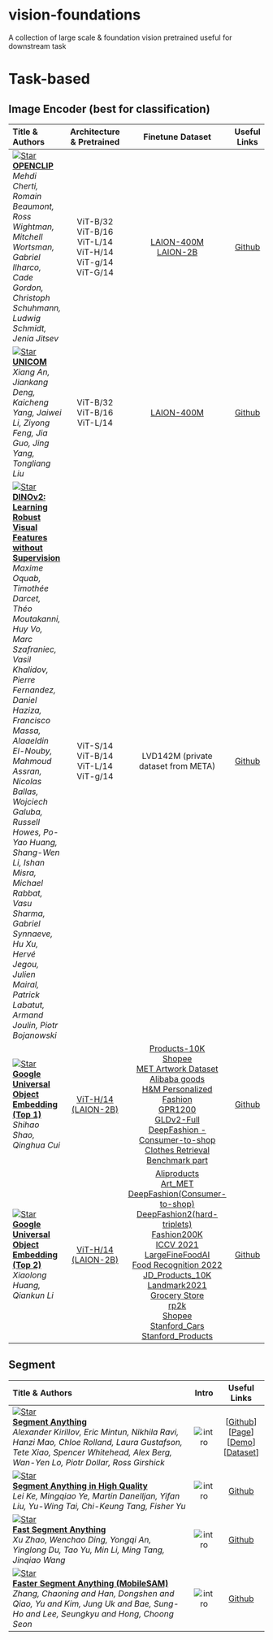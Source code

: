 # vision-foundations
A collection of large scale & foundation vision pretrained useful for downstream task

# Task-based

## Image Encoder (best for classification)
  | Title & Authors | Architecture & Pretrained | Finetune Dataset | Useful Links |
  |:----|  :----: | :---:| :---:|
  | [![Star](https://img.shields.io/github/stars/mlfoundations/open_clip.svg?style=social&label=Star)](https://github.com/mlfoundations/open_clip) <br>[**OPENCLIP**](https://github.com/mlfoundations/open_clip) <br> *Mehdi Cherti, Romain Beaumont, Ross Wightman, Mitchell Wortsman, Gabriel Ilharco, Cade Gordon, Christoph Schuhmann, Ludwig Schmidt, Jenia Jitsev* | ViT-B/32 <br> ViT-B/16 <br> ViT-L/14 <br> ViT-H/14 <br> ViT-g/14 <br> ViT-G/14| [LAION-400M](https://laion.ai/laion-400-open-dataset/) <br> [LAION-2B](https://laion.ai/blog/laion-5b/) | [Github](https://github.com/mlfoundations/open_clip) |
  | [![Star](https://img.shields.io/github/stars/deepglint/unicom.svg?style=social&label=Star)](https://github.com/deepglint/unicom) <br>[**UNICOM**](https://github.com/deepglint/unicom) <br> *Xiang An, Jiankang Deng, Kaicheng Yang, Jaiwei Li, Ziyong Feng, Jia Guo, Jing Yang, Tongliang Liu* | ViT-B/32 <br> ViT-B/16 <br> ViT-L/14 | [LAION-400M](https://laion.ai/laion-400-open-dataset/) | [Github](https://github.com/deepglint/unicom) |
  | [![Star](https://img.shields.io/github/stars/facebookresearch/dinov2.svg?style=social&label=Star)](https://github.com/facebookresearch/dinov2) <br>[**DINOv2: Learning Robust Visual Features without Supervision**](https://github.com/facebookresearch/dinov2) <br> *Maxime Oquab, Timothée Darcet, Théo Moutakanni, Huy Vo, Marc Szafraniec, Vasil Khalidov, Pierre Fernandez, Daniel Haziza, Francisco Massa, Alaaeldin El-Nouby, Mahmoud Assran, Nicolas Ballas, Wojciech Galuba, Russell Howes, Po-Yao Huang, Shang-Wen Li, Ishan Misra, Michael Rabbat, Vasu Sharma, Gabriel Synnaeve, Hu Xu, Hervé Jegou, Julien Mairal, Patrick Labatut, Armand Joulin, Piotr Bojanowski* | ViT-S/14 <br> ViT-B/14 <br> ViT-L/14 <br> ViT-g/14 | LVD142M (private dataset from META) | [Github](https://github.com/facebookresearch/dinov2) |
  | [![Star](https://img.shields.io/github/stars/LouieShao/1st-Place-Solution-in-Google-Universal-Image-Embedding.svg?style=social&label=Star)](https://github.com/LouieShao/1st-Place-Solution-in-Google-Universal-Image-Embedding) <br>[**Google Universal Object Embedding (Top 1)**](https://github.com/LouieShao/1st-Place-Solution-in-Google-Universal-Image-Embedding) <br> *Shihao Shao, Qinghua Cui* | [ViT-H/14 (LAION-2B)](https://github.com/mlfoundations/open_clip) | [Products-10K](https://products-10k.github.io/) <br/> [Shopee](https://www.kaggle.com/competitions/shopee-product-matching/data) <br/> [MET Artwork Dataset](https://www.kaggle.com/competitions/shopee-product-matching/data) <br/> [Alibaba goods](https://www.kaggle.com/datasets/dschettler8845/the-met-dataset)<br/> [H&M Personalized Fashion](https://www.kaggle.com/competitions/h-and-m-personalized-fashion-recommendations/data)<br/> [GPR1200](https://www.kaggle.com/code/vitaliykinakh/gpr1200-benchmark-images-retrieval/data)<br/> [GLDv2-Full](https://github.com/cvdfoundation/google-landmark)<br/> [DeepFashion - Consumer-to-shop Clothes Retrieval Benchmark part](http://mmlab.ie.cuhk.edu.hk/projects/DeepFashion.html)<br/> | [Github](https://github.com/LouieShao/1st-Place-Solution-in-Google-Universal-Image-Embedding) |
  | [![Star](https://img.shields.io/github/stars/XL-H/ECCV2022.svg?style=social&label=Star)](https://github.com/XL-H/ECCV2022) <br>[**Google Universal Object Embedding (Top 2)**](https://github.com/XL-H/ECCV2022) <br> *Xiaolong Huang, Qiankun Li* | [ViT-H/14 (LAION-2B)](https://github.com/mlfoundations/open_clip) | [Aliproducts](https://tianchi.aliyun.com/competition/entrance/231780/introduction) <br> [Art_MET](https://www.kaggle.com/datasets/dschettler8845/the-met-dataset) <br> [DeepFashion(Consumer-to-shop)](https://www.kaggle.com/datasets/sangamman/deepfashion-consumer-to-shop-training) <br> [DeepFashion2(hard-triplets)](https://www.kaggle.com/datasets/sangamman/deepfashion2-hard-triplets) <br> [Fashion200K](https://www.kaggle.com/datasets/mayukh18/fashion200k-dataset) <br> [ICCV 2021 LargeFineFoodAI](https://www.kaggle.com/competitions/largefinefoodai-iccv-recognition/data) <br> [Food Recognition 2022](https://www.kaggle.com/datasets/sainikhileshreddy/food-recognition-2022) <br> [JD_Products_10K](https://www.kaggle.com/c/products-10k) <br> [Landmark2021](https://www.kaggle.com/competitions/landmark-retrieval-2021) <br> [Grocery Store](https://github.com/marcusklasson/GroceryStoreDataset) <br> [rp2k](https://www.pinlandata.com/rp2k_dataset/) <br> [Shopee](https://www.kaggle.com/competitions/shopee-product-matching) <br> [Stanford_Cars](https://ai.stanford.edu/~jkrause/cars/car_dataset.html) <br> [Stanford_Products](https://cvgl.stanford.edu/projects/lifted_struct/) <br> | [Github](https://github.com/XL-H/ECCV2022) |
  

## Segment
  | Title & Authors | Intro | Useful Links |
  |:----|  :----: | :---:|
  | [![Star](https://img.shields.io/github/stars/facebookresearch/segment-anything.svg?style=social&label=Star)](https://github.com/facebookresearch/segment-anything) <br> [**Segment Anything**](https://arxiv.org/abs/2304.02643) <br> *Alexander Kirillov, Eric Mintun, Nikhila Ravi, Hanzi Mao, Chloe Rolland, Laura Gustafson, Tete Xiao, Spencer Whitehead, Alex Berg, Wan-Yen Lo, Piotr Dollar, Ross Girshick* | ![intro](https://github.com/facebookresearch/segment-anything/blob/main/assets/masks2.jpg?raw=true) | [[Github](https://github.com/facebookresearch/segment-anything)] <br> [[Page](https://segment-anything.com/)] <br> [[Demo](https://segment-anything.com/demo)] <br> [[Dataset](https://ai.facebook.com/datasets/segment-anything-downloads/)] |
  | [![Star](https://img.shields.io/github/stars/SysCV/sam-hq.svg?style=social&label=Star)](https://github.com/SysCV/sam-hq) <br>[**Segment Anything in High Quality**](https://github.com/SysCV/sam-hq) <br> *Lei Ke, Mingqiao Ye, Martin Danelljan, Yifan Liu, Yu-Wing Tai, Chi-Keung Tang, Fisher Yu* | ![intro](https://github.com/SysCV/sam-hq/blob/main/visual_demo/1.gif) | [Github](https://github.com/SysCV/sam-hq) |
  | [![Star](https://img.shields.io/github/stars/CASIA-IVA-Lab/FastSAM.svg?style=social&label=Star)](https://github.com/CASIA-IVA-Lab/FastSAM) <br>[**Fast Segment Anything**](https://github.com/CASIA-IVA-Lab/FastSAM) <br> *Xu Zhao, Wenchao Ding, Yongqi An, Yinglong Du, Tao Yu, Min Li, Ming Tang, Jinqiao Wang* | ![intro](https://github.com/CASIA-IVA-Lab/FastSAM/blob/main/assets/head_fig.png) | [Github](https://github.com/CASIA-IVA-Lab/FastSAM) |
  | [![Star](https://img.shields.io/github/stars/ChaoningZhang/MobileSAM.svg?style=social&label=Star)](https://github.com/ChaoningZhang/MobileSAM) <br>[**Faster Segment Anything (MobileSAM)**](https://github.com/ChaoningZhang/MobileSAM) <br> *Zhang, Chaoning and Han, Dongshen and Qiao, Yu and Kim, Jung Uk and Bae, Sung-Ho and Lee, Seungkyu and Hong, Choong Seon* | ![intro](https://github.com/ChaoningZhang/MobileSAM/raw/master/assets/mask_point.jpg) | [Github](https://github.com/ChaoningZhang/MobileSAM) |
  




